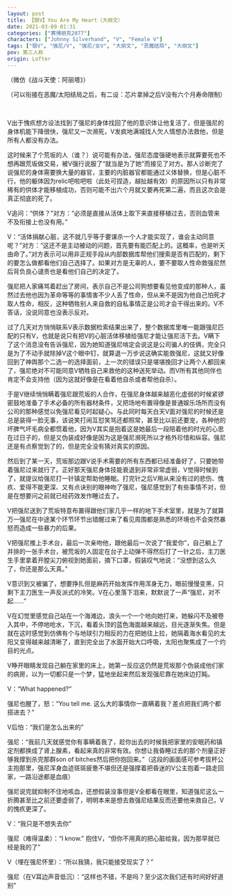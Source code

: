 ```yaml
---
layout: post
title: 【银V】You Are My Heart（大纲文）
date: 2021-03-09 01:31
categories: ["赛博朋克2077"]
characters: ["Johnny Silverhand", "V", "Female V"]
tags: ["银V", "强尼/V", "强尼/女V", "大纲文", "恶魔结局", "大纲文"]
pov: 第三人称
origin: Lofter
---
```


（微仿《战斗天使：阿丽塔》）

（可以衔接在恶魔/太阳结局之后，有二设：芯片拿掉之后V没有六个月寿命限制）

<br>

V出于愧疚想方设法找到了强尼的身体找回了他的意识体让他复活了，但是强尼的身体机能下降很快，强尼又一次濒死，V发疯地满城找人欠人情想办法救他，但是所有人都没有办法。

这时候来了个荒坂的人（谁？）说可能有办法，强尼态度强硬地表示就算要死也不想再跟荒坂做交易，被V强行说服了“就当是为了她”而接见了对方。那人诊断完了说强尼的身体需要换大量的器官，主要的内脏器官都能通过义体替换，但是心脏不行，他的躯体因为relic吧啦吧啦（此处可捏造，越扯越有效）的原因所以只有非常稀有的供体才能移植成功，否则可能不出六个月就又要再死第二遍，而且这次会是真正彻底的死了。

V追问：“供体？”对方：“必须是直接从活体上取下来直接移植过去，否则血管来不及衔接上也没有用。”

V：“活体捐献心脏，这不就几乎等于要谋杀一个人才能实现了，谁会主动同意呢？”对方：“这还不是主动被动的问题，首先要有能匹配上的。这概率，也是听天由命了。”对方表示可以用非正规手段从内部数据库帮他们搜索是否有匹配的，剩下的要怎么做都看他们自己选择了。如果对方是无辜的人，要不要取人性命救强尼然后背负良心谴责也是看他们自己的决定了。

强尼把人家痛骂着赶出了房间，表示自己不是公司狗想要看见他变成的那种人，虽然过去他也因为革命等等的事情害不少人丢了性命，但从来不是因为他自己怕死才取人性命，相反，这种牺牲别人来自救的自私事情正是公司才会干得出来的。V不答话，没说同意也没表示反对。

过了几天对方悄悄联系V表示数据检索结果出来了，整个数据库里唯一能跟强尼匹配的只有V，也就是说只有把V的心脏活体移植给强尼才能让强尼活下去。V瞒下了这个消息没有告诉强尼，因为她知道强尼啃定会说这是公司骗人的伎俩，完全只是为了不动手就除掉V这个眼中钉，就算退一万步说这确实能救强尼，这就又好像回到了神舆那个二选一的选择面前，上一次的错误只是堪堪挽回才让两个人都回来了，强尼绝对不可能同意V牺牲自己来救他的这种送死举动。而V所有其他同伴也肯定不会支持他（因为这就好像是在看着他自杀或者帮他自杀）。

于是V继续悄悄瞒着强尼跟荒坂的人合作，在强尼身体越来越恶化虚弱的时候紧锣密鼓地准备了手术必备的所有器材条件，又把场地布置得像是普通娱乐场所而没有公司的那种感觉以免强尼看见时起疑心。与此同时每天白天V面对强尼的时候还是总是装得一脸无事，该说笑打闹互怼笑骂还都照常，甚至比以前还要宠，各种他的坏脾气坏毛病全都惯着他，因为V其实是抱着这是她最后一段陪着他的时光的心思在过日子的，但是又伪装成好像是因为这是强尼濒死所以才格外珍惜和纵容。强尼还是有点察觉到了的，但是完全没有猜对真实的原因。

然后到了某一天，荒坂那边跟V说手术需要的所有东西都已经准备好了，只要她带着强尼过来就行了。正好那天强尼身体技能衰退到非常非常虚弱，V觉得时候到了，就提议给强尼打一针镇定帮助他睡眠。打完针之后V用从来没有过的悲伤、愧疚、爱得不能更深、又有点诀别的眼神吻了强尼，强尼感觉到了有些事情不对，但是在想要问之前就已经药效发作睡过去了。

V把强尼送到了荒坂特意布置得跟他们家几乎一样的地下手术室里，就是为了就算万一强尼在中途某个环节环节出错醒过来了看见周围都是熟悉的环境也不会突然暴怒而造成一些暴力的后果。

V把强尼推上手术台，最后一次亲吻他，跟他最后一次说了“我爱你”，自己躺上了并排的一张手术台，被荒坂的人固定在台子上动弹不得然后打了一针之后，主刀医生手里拿着开膛尖刀俯视到她面前，摘下口罩，假装叹气地说：“没想到这么久了，你还是那么天真。”

V意识到又被骗了，想要挣扎但是麻药开始发挥作用浑身无力，眼前慢慢变黑，只剩下主刀医生一声反派式的冷笑。V在心里落下泪来，默默说了一声“强尼，对不起……”

V在幻觉里感觉自己站在一个海滩边，浪头一个一个地向她打来，她躲闪不及被卷入其中，不停地呛水，下沉，看着头顶的蓝色海面越来越远，目光逐渐失焦。但是就在这时感觉到仿佛有个与地球引力相反的力在把她往上拉，她隔着海水看见的太阳又变得越来越清晰了，直到完全出了水面开始大口呼吸，太阳也聚焦成了一个灼目的光点。

V睁开眼睛发现自己躺在家里的床上，她第一反应这仍然是荒坂那个伪装成他们家的病房，以为一切都只是一个梦，猛地坐起来然后发现强尼靠在她床边打盹。

V：“What happened?”

强尼也醒了，怒：“You tell me. 这么大的事情你一直瞒着我？差点把我们两个都搭进去？”

V后怕：“我们是怎么出来的”

强尼：“我前几天就感觉你有事瞒着我了，趁你出去的时候我把家里的安眠药和镇定剂都换成了肾上腺素，看起来真的非常有效。你想让我昏睡过去的那个剂量正好够我撑到杀完那群son of bitches然后把你抱回来。”（这段的画面感可参考拔杯公主抱那里，强尼浑身血迹斑斑疲惫不堪但还是强撑着把昏迷的V公主抱着一路走回家，一路沿途都是血痕）

强尼说完就抑制不住地咳血，还想假装没事但是V全都看在眼里，知道强尼这么一折腾甚至比之前还要虚弱了，明明本来是想去救强尼结果反而还要他来救自己，V的愧疚更深了。

V：“我只是不想失去你”

强尼（难得温柔）：“I know.” 抱住V，“但你不用真的把心脏给我，因为那早就已经是我的了”

V（埋在强尼怀里）：“所以我猜，我只能接受现实了？”

强尼（在V耳边声音低沉）：“这样也不错，不是吗？至少这次我们还有时间好好道别”
